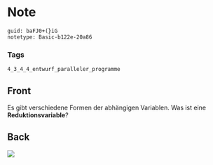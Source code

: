 # Note
```
guid: baFJ0+(}iG
notetype: Basic-b122e-20a86
```

### Tags
```
4_3_4_4_entwurf_paralleler_programme
```

## Front
Es gibt verschiedene Formen der abhängigen Variablen. Was ist eine
<b>Reduktionsvariable</b>?

## Back
<img src="paste-5c0078ecac2e0cdf27a07b6cb7e42ac99a8e415f.jpg">
